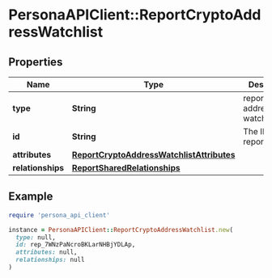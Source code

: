 # PersonaAPIClient::ReportCryptoAddressWatchlist

## Properties

| Name | Type | Description | Notes |
| ---- | ---- | ----------- | ----- |
| **type** | **String** | report/crypto-address-watchlist | [optional] |
| **id** | **String** | The ID of the report | [optional] |
| **attributes** | [**ReportCryptoAddressWatchlistAttributes**](ReportCryptoAddressWatchlistAttributes.md) |  | [optional] |
| **relationships** | [**ReportSharedRelationships**](ReportSharedRelationships.md) |  | [optional] |

## Example

```ruby
require 'persona_api_client'

instance = PersonaAPIClient::ReportCryptoAddressWatchlist.new(
  type: null,
  id: rep_7WNzPaNcroBKLarNHBjYDLAp,
  attributes: null,
  relationships: null
)
```

